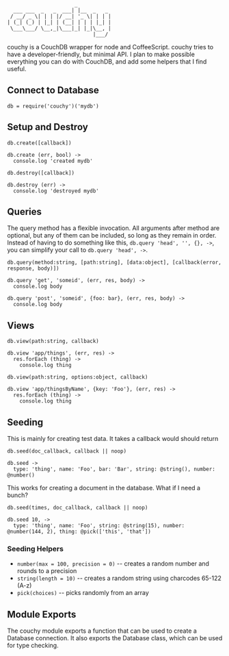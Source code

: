                           _           
      ___ ___  _   _  ___| |__  _   _ 
     / __/ _ \| | | |/ __| '_ \| | | |
    | (_| (_) | |_| | (__| | | | |_| |
     \___\___/ \__,_|\___|_| |_|\__, |
                                |___/ 

couchy is a CouchDB wrapper for node and CoffeeScript.  couchy tries to have a developer-friendly, but minimal API.  I plan to make possible everything you can do with CouchDB, and add some helpers that I find useful.

## Connect to Database
    db = require('couchy')('mydb')

## Setup and Destroy
`db.create([callback])`

```coffee-script
db.create (err, bool) ->
  console.log 'created mydb'
```

`db.destroy([callback])`

```coffee-script
db.destroy (err) ->
  console.log 'destroyed mydb'
```

## Queries
The query method has a flexible invocation.  All arguments after method are optional, but any of them can be included, so long as they remain in order.  Instead of having to do something like this, `db.query 'head', '', {}, ->`, you can simplify your call to `db.query 'head', ->`.

`db.query(method:string, [path:string], [data:object], [callback(error, response, body)])`

```coffee-script
db.query 'get', 'someid', (err, res, body) ->
  console.log body

db.query 'post', 'someid', {foo: bar}, (err, res, body) ->
  console.log body
```

## Views
`db.view(path:string, callback)`

```coffee-script
db.view 'app/things', (err, res) ->
  res.forEach (thing) ->
    console.log thing
```

`db.view(path:string, options:object, callback)`
    
```coffee-script
db.view 'app/thingsByName', {key: 'Foo'}, (err, res) ->
  res.forEach (thing) ->
    console.log thing
```

## Seeding
This is mainly for creating test data.  It takes a callback would should return 

`db.seed(doc_callback, callback || noop)`

```coffee-script
db.seed ->
  type: 'thing', name: 'Foo', bar: 'Bar', string: @string(), number: @number()
```

This works for creating a document in the database.  What if I need a bunch?

`db.seed(times, doc_callback, callback || noop)`

```coffee-script
db.seed 10, ->
  type: 'thing', name: 'Foo', string: @string(15), number: @number(144, 2), thing: @pick(['this', 'that'])
```
### Seeding Helpers

- `number(max = 100, precision = 0)` -- creates a random number and rounds to a precision
- `string(length = 10)` -- creates a random string using charcodes 65-122 (A-z)
- `pick(choices)` -- picks randomly from an array

## Module Exports
The couchy module exports a function that can be used to create a Database connection.  It also exports the Database class, which can be used for type checking.
